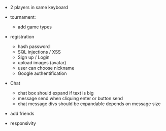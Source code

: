 + 2 players in same keyboard
+ tournament:
    + add game types

+ registration
    + hash password
    + SQL injections / XSS
    + Sign up / Login
    + upload images (avatar)
    + user can choose nickname
    + Google authentification

+ Chat
    + chat box should expand if text is big
    + message send when cliquing enter or button send
    + chat message divs should be expandable depends on
      message size

+ add friends


+ responsivity
